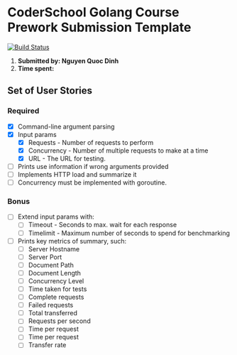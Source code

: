 # CoderSchool Golang Course Prework Submission Template

[![Build Status](https://travis-ci.org/nqd/golang-prework.svg?branch=master)](https://travis-ci.org/nqd/golang-prework)

1. **Submitted by: Nguyen Quoc Dinh**
2. **Time spent:**

## Set of User Stories

### Required

* [x] Command-line argument parsing
* [x] Input params
  * [x] Requests - Number of requests to perform
  * [x] Concurrency - Number of multiple requests to make at a time
  * [x] URL - The URL for testing.
* [ ] Prints use information if wrong arguments provided
* [ ] Implements  HTTP load and summarize it
* [ ] Concurrency must be implemented with goroutine.

### Bonus

* [ ] Extend input params with: 
  * [ ] Timeout - Seconds to max. wait for each response
  * [ ] Timelimit - Maximum number of seconds to spend for benchmarking
* [ ] Prints key metrics of summary, such:
  * [ ] Server Hostname
  * [ ] Server Port
  * [ ] Document Path
  * [ ] Document Length
  * [ ] Concurrency Level
  * [ ] Time taken for tests
  * [ ] Complete requests
  * [ ] Failed requests
  * [ ] Total transferred
  * [ ] Requests per second
  * [ ] Time per request
  * [ ] Time per request
  * [ ] Transfer rate
